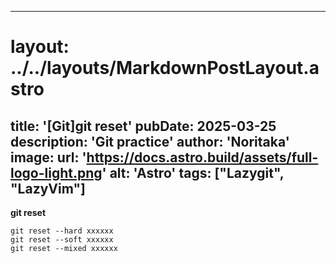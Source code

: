 
---
# layout: ../../layouts/MarkdownPostLayout.astro
title: '[Git]git reset'
pubDate: 2025-03-25
description: 'Git practice'
author: 'Noritaka'
image:
    url: 'https://docs.astro.build/assets/full-logo-light.png'
    alt: 'Astro'
tags: ["Lazygit", "LazyVim"]
---



**git reset**
```
git reset --hard xxxxxx
git reset --soft xxxxxx
git reset --mixed xxxxxx
```
